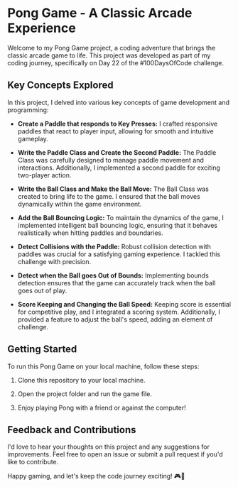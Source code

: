 # Pong Game - A Classic Arcade Experience


Welcome to my Pong Game project, a coding adventure that brings the classic arcade game to life. This project was developed as part of my coding journey, specifically on Day 22 of the #100DaysOfCode challenge.

## Key Concepts Explored

In this project, I delved into various key concepts of game development and programming:

- **Create a Paddle that responds to Key Presses:** I crafted responsive paddles that react to player input, allowing for smooth and intuitive gameplay.

- **Write the Paddle Class and Create the Second Paddle:** The Paddle Class was carefully designed to manage paddle movement and interactions. Additionally, I implemented a second paddle for exciting two-player action.

- **Write the Ball Class and Make the Ball Move:** The Ball Class was created to bring life to the game. I ensured that the ball moves dynamically within the game environment.

- **Add the Ball Bouncing Logic:** To maintain the dynamics of the game, I implemented intelligent ball bouncing logic, ensuring that it behaves realistically when hitting paddles and boundaries.

- **Detect Collisions with the Paddle:** Robust collision detection with paddles was crucial for a satisfying gaming experience. I tackled this challenge with precision.

- **Detect when the Ball goes Out of Bounds:** Implementing bounds detection ensures that the game can accurately track when the ball goes out of play.

- **Score Keeping and Changing the Ball Speed:** Keeping score is essential for competitive play, and I integrated a scoring system. Additionally, I provided a feature to adjust the ball's speed, adding an element of challenge.

## Getting Started

To run this Pong Game on your local machine, follow these steps:

1. Clone this repository to your local machine.

2. Open the project folder and run the game file.

3. Enjoy playing Pong with a friend or against the computer!

## Feedback and Contributions

I'd love to hear your thoughts on this project and any suggestions for improvements. Feel free to open an issue or submit a pull request if you'd like to contribute.


Happy gaming, and let's keep the code journey exciting! 🎮🚀
